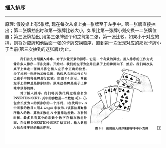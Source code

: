 ### 插入排序

---------------------------------------
原理: 假设桌上有5张牌, 现在每次从桌上抽一张牌至于左手中。第一张牌直接抽出；第二张牌抽出时和第一张牌比较大小，如果比第一张牌小则交换一二张牌位置；第三张牌抽出, 用第三张牌逐个和之前第二张，第一张比较，如果小于对应的排，则将对应牌和他后面一张的卡牌交换顺序，直到第一次发现对应的那张卡牌小于当前(第三次抽到的这张牌)为止。


![Alt text](insert_sort.png "插入排序")